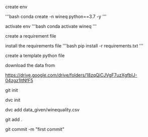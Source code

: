 create env

'''bash
conda create -n wineq python==3.7 -y
'''

activate env
'''bash
conda activate wineq
'''

create a requirement file

install the requirements file
'''bash
pip install -r requirements.txt
'''

create a template python file

download the data from

https://drive.google.com/drive/folders/18zqQiCJVgF7uzXgfbIJ-04zgz1ItNfF5

git init

dvc init

dvc add data_given/winequality.csv

git add .

git commit -m "first commit"

